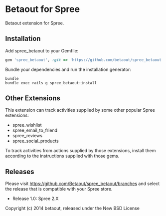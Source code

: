 Betaout for Spree
=================

Betaout extension for Spree.

Installation
------------

Add spree_betaout to your Gemfile:

```ruby
gem 'spree_betaout', :git => 'https://github.com/betaout/spree_betaout.git'
```

Bundle your dependencies and run the installation generator:

```shell
bundle
bundle exec rails g spree_betaout:install
```

Other Extensions
---------------

This extension can track activities supplied by some other popular Spree
extensions:

* spree_wishlist
* spree_email_to_friend
* spree_reviews
* spree_social_products

To track activities from actions supplied by those extensions, install them
according to the instructions supplied with those gems.

Releases
--------

Please visit https://github.com/Betaout/spree_betaout/branches and select
the release that is compatible with your Spree store.

- Release 1.0: Spree 2.X

Copyright (c) 2014 betaout, released under the New BSD License
